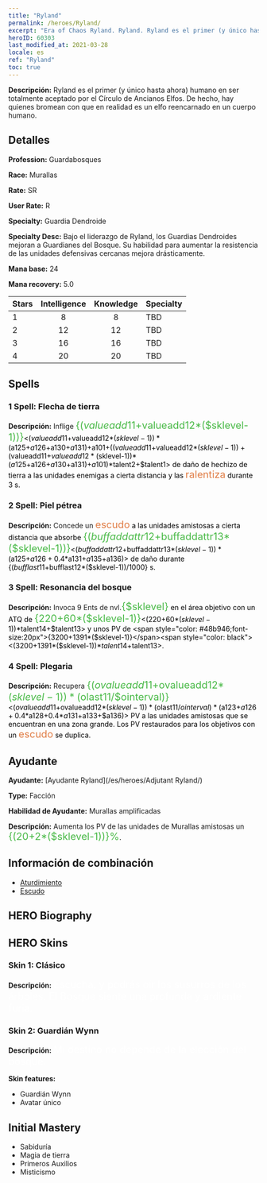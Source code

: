 ```yaml
---
title: "Ryland"
permalink: /heroes/Ryland/
excerpt: "Era of Chaos Ryland. Ryland. Ryland es el primer (y único hasta ahora) humano en ser totalmente aceptado por el Círculo de Ancianos Elfos. De hecho, hay quienes bromean con que en realidad es un elfo reencarnado en un cuerpo humano."
heroID: 60303
last_modified_at: 2021-03-28
locale: es
ref: "Ryland"
toc: true
---
```

 **Descripción:** Ryland es el primer (y único hasta ahora) humano en ser totalmente aceptado por el Círculo de Ancianos Elfos. De hecho, hay quienes bromean con que en realidad es un elfo reencarnado en un cuerpo humano.
## Detalles
 **Profession:** Guardabosques

 **Race:** Murallas

 **Rate:** SR

 **User Rate:** R

 **Specialty:** Guardia Dendroide

 **Specialty Desc:** Bajo el liderazgo de Ryland, los Guardias Dendroides mejoran a Guardianes del Bosque. Su habilidad para aumentar la resistencia de las unidades defensivas cercanas mejora drásticamente.

 **Mana base:** 24

 **Mana recovery:** 5.0


  | Stars   |  Intelligence  |    Knowledge   |      Specialty     |
  |---------|:---------------:|:---------------:|--------------------|
  |    1    | 8 | 8 | TBD |
  |    2    | 12 | 12 | TBD |
  |    3    | 16 | 16 | TBD |
  |    4    | 20 | 20 | TBD |

## Spells
### 1 Spell: Flecha de tierra
 **Descripción:** Inflige <span style="color: #48b946;font-size:20px">{($valueadd11+$valueadd12*($sklevel-1))}</span><span style="color: black"><($valueadd11+$valueadd12*($sklevel-1))*($a125+$a126+$a130+$a131)+$a101+(($valueadd11+$valueadd12*($sklevel-1))+($valueadd11+$valueadd12*($sklevel-1))*($a125+$a126+$a130+$a131)+$a101)*$talent2+$talent1> de daño de hechizo de tierra a las unidades enemigas a cierta distancia y las <span style="color: #e07c44;font-size:20px">ralentiza</span><span style="color: black"> durante 3 s.

### 2 Spell: Piel pétrea
 **Descripción:** Concede un <span style="color: #e07c44;font-size:20px">escudo</span><span style="color: black"> a las unidades amistosas a cierta distancia que absorbe <span style="color: #48b946;font-size:20px">{($buffaddattr12+$buffaddattr13*($sklevel-1))}</span><span style="color: black"><($buffaddattr12+$buffaddattr13*($sklevel-1))*($a125+$a126+0.4*$a131+$a135+$a136)> de daño durante {($bufflast11+$bufflast12*($sklevel-1))/1000} s.

### 3 Spell: Resonancia del bosque
 **Descripción:** Invoca 9 Ents de nvl.<span style="color: #48b946;font-size:20px">{$sklevel}</span><span style="color: black"> en el área objetivo con un ATQ de <span style="color: #48b946;font-size:20px">{220+60*($sklevel-1)}</span><span style="color: black"><(220+60*($sklevel-1))*$talent14+$talent13> y unos PV de <span style="color: #48b946;font-size:20px">{3200+1391*($sklevel-1)}</span><span style="color: black"><(3200+1391*($sklevel-1))*$talent14+$talent13>.

### 4 Spell: Plegaria
 **Descripción:** Recupera <span style="color: #48b946;font-size:20px">{($ovalueadd11+$ovalueadd12*($sklevel-1))*($olast11/$ointerval)}</span><span style="color: black"><($ovalueadd11+$ovalueadd12*($sklevel-1))*($olast11/$ointerval)*($a123+$a126+0.4*$a128+0.4*$a131+$a133+$a136)> PV a las unidades amistosas que se encuentran en una zona grande. Los PV restaurados para los objetivos con un <span style="color: #e07c44;font-size:20px">escudo</span><span style="color: black"> se duplica.


## Ayudante

 **Ayudante:**  [Ayudante Ryland](/es/heroes/Adjutant Ryland/) 

 **Type:**  Facción 

 **Habilidad de Ayudante:**  Murallas amplificadas 

 **Descripción:** Aumenta los PV de las unidades de Murallas amistosas un <span style="color: #48b946;font-size:20px">{(20+2*($sklevel-1))}%</span><span style="color: black">.

## Información de combinación

* [Aturdimiento](/es/combination/Aturdimiento/) 
* [Escudo](/es/combination/Escudo/) 

## HERO Biography

## HERO Skins
### Skin 1: **Clásico**

 **Descripción:** <span style="color: #ffffff;font-size:20px">Escucha, y podrás oír los susurros de los árboles. El Bosque siente una profunda y ardiente furia. </span>


### Skin 2: **Guardián Wynn**

 **Descripción:** <span style="color: #ffffff;font-size:20px">Mi destino no depende de la elección del bosque.</span>

 **Skin features:** 

   - Guardián Wynn
   - Avatar único


## Initial Mastery
   - Sabiduría
   - Magia de tierra
   - Primeros Auxilios
   - Misticismo
